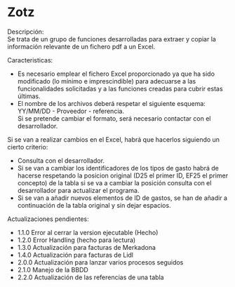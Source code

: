 # Zotz

Descripción:<br/>
    Se trata de un grupo de funciones desarrolladas para extraer y copiar la información relevante de un fichero pdf a un Excel.

Caracteristicas:<br/>
   * Es necesario emplear el fichero Excel proporcionado ya que ha sido modificado (lo mínimo e imprescindible) para adecuarse a las funcionalidades solicitadas y a las funciones creadas para cubrir estas últimas.
   * El nombre de los archivos deberá respetar el siguiente esquema: YY/MM/DD - Proveedor - referencia.</br>
   Si se pretende cambiar el formato, será necesario contactar con el desarrollador.

Si se van a realizar cambios en el Excel, habrá que hacerlos siguiendo un cierto criterio:
   * Consulta con el desarrollador.
   * Si se van a cambiar los identificadores de los tipos de gasto habrá de hacerse
   respetando la posicion original (D25 el primer ID, EF25 el primer concepto) de la tabla
   si se va a cambiar la posición consulta con el desarrollador para actualizar el programa.
   * Si se van a añadir nuevos elementos de ID de gastos, se han de añadir a continuación de la 
   tabla original y sin dejar espacios.


Actualizaciones pendientes:<br/>
   * 1.1.0 Error al cerrar la version ejecutable (Hecho)
   * 1.2.0 Error Handling (hecho para lectura)
   * 1.3.0 Actualización para facturas de Merkadona
   * 1.4.0 Actualización para facturas de Lidl
   * 2.0.0 Actualización para lanzar varios procesos seguidos
   * 2.1.0 Manejo de la BBDD
   * 2.2.0 Actualización de las referencias de una tabla